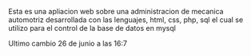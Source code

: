 Esta es una apliacion web sobre una administracion de mecanica automotriz desarrollada con las lenguajes, html, css, php, sql el cual se utilizo para el control de la base de datos en mysql

Ultimo cambio 26 de junio a las 16:7
